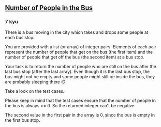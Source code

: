 <h2><a href=https://www.codewars.com/kata/5648b12ce68d9daa6b000099/train/c target="_blank">Number of People in the Bus</a></h2><h3>7 kyu</h3><p>There is a bus moving in the city which takes and drops some people at each bus stop.</p><p>You are provided with a list (or array) of integer pairs. Elements of each pair represent the number of people that get on the bus (the first item) and the number of people that get off the bus (the second item) at a bus stop.</p><p>Your task is to return the number of people who are still on the bus after the last bus stop (after the last array). Even though it is the last bus stop, the bus might not be empty and some people might still be inside the bus, they are probably sleeping there :D </p><p>Take a look on the test cases.</p><p>Please keep in mind that the test cases ensure that the number of people in the bus is always &gt;= 0. So the returned integer can't be negative.</p><p>The second value in the first pair in the array is 0, since the bus is empty in the first bus stop.</p>